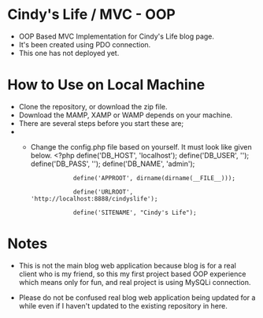 # Cindy's Life / MVC - OOP
* OOP Based MVC Implementation for Cindy's Life blog page.
* It's been created using PDO connection.
* This one has not deployed yet.

# How to Use on Local Machine
* Clone the repository, or download the zip file.
* Download the MAMP, XAMP or WAMP depends on your machine.
* There are several steps before you start these are;
* * Change the config.php file based on yourself. It must look like given below.
          <?php
                    define('DB_HOST', 'localhost');
                    define('DB_USER', '');
                    define('DB_PASS', '');
                    define('DB_NAME', 'admin');

                    define('APPROOT', dirname(dirname(__FILE__)));

                    define('URLROOT', 'http://localhost:8888/cindyslife');

                    define('SITENAME', "Cindy's Life");


# Notes

  * This is not the main blog web application because blog is for a real client who is my friend, so this my first project based OOP experience which means only for fun, and real project is using MySQLi connection.

  * Please do not be confused real blog web application being updated for a while even if I haven't updated to the existing repository in here.

